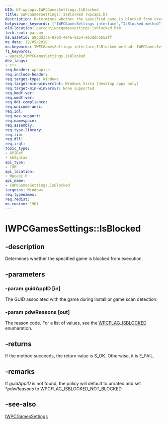 ```yaml
---
UID: NF:wpcapi.IWPCGamesSettings.IsBlocked
title: IWPCGamesSettings::IsBlocked (wpcapi.h)
description: Determines whether the specified game is blocked from execution.
helpviewer_keywords: ["IWPCGamesSettings interface","IsBlocked method","IWPCGamesSettings.IsBlocked","IWPCGamesSettings::IsBlocked","IsBlocked","IsBlocked method","IsBlocked method","IWPCGamesSettings interface","parcon.iwpcgamessettings_isblocked","wpcapi/IWPCGamesSettings::IsBlocked"]
old-location: parcon\iwpcgamessettings_isblocked.htm
tech.root: parcon
ms.assetid: a8cdd3ca-8a0d-4e4a-8a54-eb3ddcab52ff
ms.date: 12/05/2018
ms.keywords: IWPCGamesSettings interface,IsBlocked method, IWPCGamesSettings.IsBlocked, IWPCGamesSettings::IsBlocked, IsBlocked, IsBlocked method, IsBlocked method,IWPCGamesSettings interface, parcon.iwpcgamessettings_isblocked, wpcapi/IWPCGamesSettings::IsBlocked
f1_keywords:
- wpcapi/IWPCGamesSettings.IsBlocked
dev_langs:
- c++
req.header: wpcapi.h
req.include-header: 
req.target-type: Windows
req.target-min-winverclnt: Windows Vista [desktop apps only]
req.target-min-winversvr: None supported
req.kmdf-ver: 
req.umdf-ver: 
req.ddi-compliance: 
req.unicode-ansi: 
req.idl: 
req.max-support: 
req.namespace: 
req.assembly: 
req.type-library: 
req.lib: 
req.dll: 
req.irql: 
topic_type:
- APIRef
- kbSyntax
api_type:
- COM
api_location:
- Wpcapi.h
api_name:
- IWPCGamesSettings.IsBlocked
targetos: Windows
req.typenames: 
req.redist: 
ms.custom: 19H1
---
```


# IWPCGamesSettings::IsBlocked


## -description


Determines whether the specified game is blocked from execution.


## -parameters




### -param guidAppID [in]

The GUID associated with the game during install or game scan detection.


### -param pdwReasons [out]

The reason code. For a list of values, see the <a href="https://docs.microsoft.com/windows/desktop/api/wpcevent/ne-wpcevent-wpcflag_isblocked">WPCFLAG_ISBLOCKED</a> enumeration.


## -returns



If the method succeeds, the return value is S_OK. Otherwise, it is E_FAIL.




## -remarks



If <i>guidAppID</i> is not found, the policy will default to unrated and set *<i>pdwReasons</i> to WPCFLAG_ISBLOCKED_NOT_BLOCKED.




## -see-also




<a href="https://docs.microsoft.com/windows/desktop/api/wpcapi/nn-wpcapi-iwpcgamessettings">IWPCGamesSettings</a>
 

 

